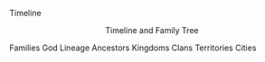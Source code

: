 Timeline

<p align="center">Timeline and Family Tree</p>

Families
God
Lineage
Ancestors
Kingdoms
Clans
Territories
Cities

